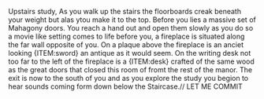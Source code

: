 Upstairs study, As you walk up the stairs the floorboards creak beneath your weight but alas ytou make it to the top. Before you lies a massive set of Mahagony doors. You reach a hand out and open them slowly as you do so a movie like setting comes to life before you, a fireplace is situated along the far wall opposite of you. On a plaque above the fireplace is an anciet looking {ITEM:sword} an antique as it would seem. On the writing desk not too far to the left of the fireplace is a {ITEM:desk}  crafted of the same wood as the great doors that closed this room of fromt the rest of the manor. The exit is now to the south of you and as you explore the study you begion to hear sounds coming form down below the Staircase.// LET ME COMMIT
